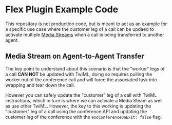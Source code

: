 # Flex Plugin Example Code

This repository is not production code, but is meant to act as an example for a specific use case where the customer leg of a call can be updaed to activate multiple [Media Streams](https://www.twilio.com/docs/voice/twiml/stream) when a call is being transferred to another agent.

## Media Stream on Agent-to-Agent Transfer

The key point to understand about this scenario is that the "worker" legs of a call **CAN NOT** be updated with TwiML, doing so requires pulling the worker out of the conference call and will force the associated task into wrapping and tear down the call.

However you can safely update the "customer" leg of a call with TwiML instructions, which in turn is where we can activate a Media Steam as well as use other TwiML. However, the key to this working is updating the "customer" leg of a call using the conference API and updating the customer leg of the conference with the `endConferenceOnExit: false` flag.
